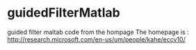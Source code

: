 # guidedFilterMatlab
guided filter maltab code from the hompage
The homepage is : http://research.microsoft.com/en-us/um/people/kahe/eccv10/



